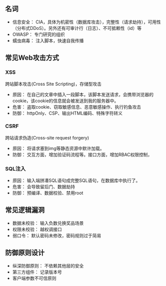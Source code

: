 
## 名词

- 信息安全： CIA，具体为机密性（数据库攻击），完整性（请求劫持），可用性（分布式DDoS）。另外还有可审计行（日志）、不可抵赖性（id）等
- OWASP： 专门研究的组织
- 蠕虫病毒： 注入脚本，快速自我传播

## 常见Web攻击方式

### XSS

跨站脚本攻击(Cross Site Scripting)，存储型攻击

- 原因： 在自己的文章中插入一段脚本，该脚本发送请求，会携带浏览器的cookie，该cookie的信息就会被发送到我的服务器中。
- 危害： 盗取cookie、窃取敏感信息、恶意敏感操作、执行钓鱼攻击
- 防御： httpOnly、CSP、输出HTML编码、特殊字符转义

### CSRF

跨站请求伪造(Cross-site request forgery)

- 原因： 将请求塞到img等静态资源中默许加载。
- 防御： 交互方面，增加验证码流程等。接口方面，增加RBAC权限控制，

### SQL注入

- 原因： 输入端拼凑SQL语句成完整SQL语句，在数据库中执行了。
- 危害： 会导致留后门、数据劫持
- 防御： 预编译、数据校验、禁用root

## 常见逻辑漏洞

- 数据未校验： 输入负数兑换奖品场景
- 权限未校验： 越权调接口
- 弱口令： 默认密码未修改，密码规则过于简易

## 防御原则设计

- 纵深防御原则： 不依赖其他层的安全
- 第三方组件： 记录版本号
- 客户端参数不可信原则

